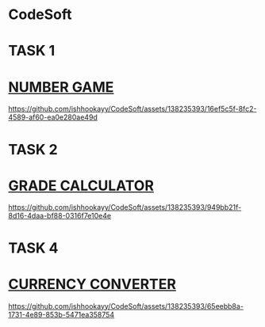 # CodeSoft
# TASK 1
# [NUMBER GAME](https://github.com/ishhookayy/CodeSoft/tree/main/CodeSoft/NUmberGame)
https://github.com/ishhookayy/CodeSoft/assets/138235393/16ef5c5f-8fc2-4589-af60-ea0e280ae49d

# TASK 2
# [GRADE CALCULATOR](https://github.com/ishhookayy/CodeSoft/tree/main/CodeSoft/StudentGradeCalculator)
https://github.com/ishhookayy/CodeSoft/assets/138235393/949bb21f-8d16-4daa-bf88-0316f7e10e4e

# TASK 4
# [CURRENCY CONVERTER](https://github.com/ishhookayy/CodeSoft/tree/main/CodeSoft/CurrencyConverter)
https://github.com/ishhookayy/CodeSoft/assets/138235393/65eebb8a-1731-4e89-853b-5471ea358754
